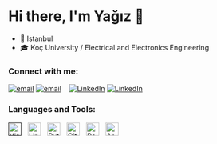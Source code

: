 # Hi there, I'm Yağız 👋 

- 📍 Istanbul
- 🎓 Koç University / Electrical and Electronics Engineering

### Connect with me:
[![email](./mail-dark.svg)](mailto:yagizodabasi0@gmail.com/#gh-dark-mode-only)
[![email](./mail-light.svg)](mailto:yagizodabasi0@gmail.com/#gh-light-mode-only)
&nbsp;&nbsp;
[![LinkedIn](./linkedin-light.svg)](https://www.linkedin.com/in/yagizodabasi/#gh-light-mode-only)
[![LinkedIn](./linkedin-dark.svg)](https://www.linkedin.com/in/yagizodabasi/#gh-dark-mode-only)

### Languages and Tools:
[<img align="left" alt="Visual Studio Code" width="26px" src="https://cdn.jsdelivr.net/gh/devicons/devicon/icons/vscode/vscode-original.svg" style="padding-right:10px;" />]()
<!-- Linux -->
<img align="left" alt="Linux" width="26px" src="https://cdn.jsdelivr.net/gh/devicons/devicon/icons/linux/linux-original.svg" style="padding-right:10px;" />
<!-- Python -->
<img align="left" alt="Python" width="26px" src="https://cdn.jsdelivr.net/gh/devicons/devicon/icons/python/python-original.svg" style="padding-right:10px;" />
<!-- Git -->
<img align="left" alt="Git" width="26px" src="https://cdn.jsdelivr.net/gh/devicons/devicon/icons/git/git-original.svg" style="padding-right:10px;" />
<!-- Raspberry Pi -->
<img align="left" alt="Raspberry Pi" width="26px" src="https://cdn.jsdelivr.net/gh/devicons/devicon/icons/raspberrypi/raspberrypi-original.svg" style="padding-right:10px;" />
<!-- Arduino -->
<img align="left" alt="Arduino" width="26px" src="https://cdn.jsdelivr.net/gh/devicons/devicon/icons/arduino/arduino-original.svg" style="padding-right:10px;" />


